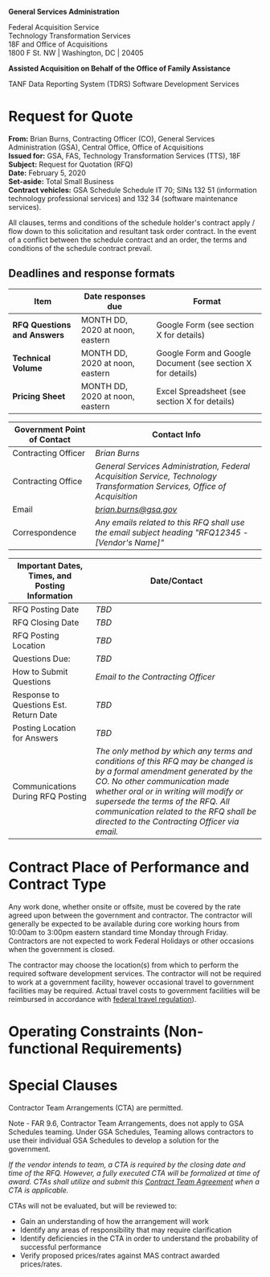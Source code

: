 **General Services Administration**

Federal Acquisition Service<br>
Technology Transformation Services<br>
18F and Office of Acquisitions<br>
1800 F St. NW \| Washington, DC \| 20405

**Assisted Acquisition on Behalf of the Office of Family Assistance**

TANF Data Reporting System (TDRS) Software Development Services

# Request for Quote

**From:** Brian Burns, Contracting Officer (CO), General Services
Administration (GSA), Central Office, Office of Acquisitions<br>
**Issued for:** GSA, FAS, Technology Transformation Services (TTS),
18F<br>
**Subject:** Request for Quotation (RFQ)<br>
**Date:** February 5, 2020<br>
**Set-aside:** Total Small Business<br>
**Contract vehicles:** GSA Schedule Schedule IT 70; SINs 132 51
(information technology professional services) and 132 34 (software
maintenance services).

All clauses, terms and conditions of the schedule holder's contract
apply / flow down to this solicitation and resultant task order
contract. In the event of a conflict between the schedule contract and
an order, the terms and conditions of the schedule contract prevail.

## Deadlines and response formats

Item                          | Date responses due                | Format
------------------------------|-----------------------------------|-------
**RFQ Questions and Answers** | MONTH DD, 2020 at noon, eastern   | Google Form (see section X for details)
**Technical Volume**          | MONTH DD, 2020 at noon, eastern   | Google Form and Google Document (see section X for details)
**Pricing Sheet**             | MONTH DD, 2020 at noon, eastern   | Excel Spreadsheet (see section X for details)

Government Point of Contact | Contact Info
----------------------------|----------------------
Contracting Officer         | *Brian Burns*
Contracting Office          | *General Services Administration, Federal Acquisition Service, Technology Transformation Services, Office of Acquisition*
Email                       | *brian.burns@gsa.gov*
Correspondence              | *Any emails related to this RFQ shall use the email subject heading "RFQ12345 - \[Vendor's Name\]"*

Important Dates, Times, and Posting Information | Date/Contact
------------------------------------------------|---------------------
RFQ Posting Date                                | *TBD*
RFQ Closing Date                                | *TBD*
RFQ Posting Location                            | *TBD*
Questions Due:                                  | *TBD*
How to Submit Questions                         | *Email to the Contracting Officer*
Response to Questions Est. Return Date          | *TBD*
Posting Location for Answers                    | *TBD*     
Communications During RFQ Posting               | *The only method by which any terms and conditions of this RFQ may be changed is by a formal amendment generated by the CO. No other communication made whether oral or in writing will modify or supersede the terms of the RFQ. All communication related to the RFQ shall be directed to the Contracting Officer via email.*


# Contract Place of Performance and Contract Type

Any work done, whether onsite or offsite, must be covered by the rate
agreed upon between the government and contractor. The contractor will
generally be expected to be available during core working hours from
10:00am to 3:00pm eastern standard time Monday through Friday.
Contractors are not expected to work Federal Holidays or other occasions
when the government is closed.

The contractor may choose the location(s) from which to perform the
required software development services. The contractor will not be
required to work at a government facility, however occasional travel to
government facilities may be required. Actual travel costs to government
facilities will be reimbursed in accordance with [federal travel
regulation](https://www.gsa.gov/policy-regulations/regulations/federal-travel-regulation-ftr)).


# Operating Constraints (Non-functional Requirements)


# Special Clauses

Contractor Team Arrangements (CTA) are permitted.

Note - FAR 9.6, Contractor Team Arrangements, does not apply to GSA
Schedules teaming. Under GSA Schedules, Teaming allows contractors to
use their individual GSA Schedules to develop a solution for the
government.

*If the vendor intends to team, a CTA is required by the closing date
and time of the RFQ. However, a fully executed CTA will be formalized at
time of award. CTAs shall utilize and submit this [Contract Team Agreement](https://docs.google.com/document/d/1oA7Ln2tGusmaO1oj6Lpg6xUqpVgmZWwzva9WDQZZcYg/edit#)
when a CTA is applicable.*

CTAs will not be evaluated, but will be reviewed to:
-   Gain an understanding of how the arrangement will work
-   Identify any areas of responsibility that may require clarification
-   Identify deficiencies in the CTA in order to understand the
    probability of successful performance
-   Verify proposed prices/rates against MAS contract awarded
    prices/rates.
